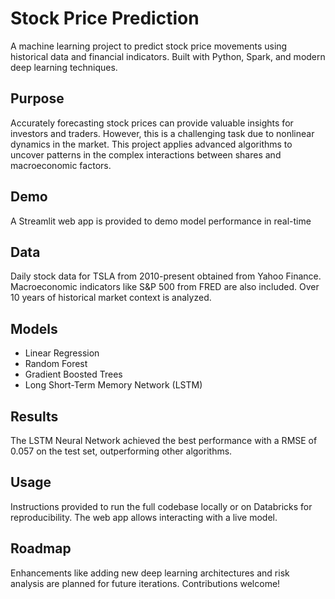 # Stock Price Prediction 

A machine learning project to predict stock price movements using historical data and financial indicators. Built with Python, Spark, and modern deep learning techniques. 

## Purpose
Accurately forecasting stock prices can provide valuable insights for investors and traders. However, this is a challenging task due to nonlinear dynamics in the market. This project applies advanced algorithms to uncover patterns in the complex interactions between shares and macroeconomic factors.

## Demo  
A Streamlit web app is provided to demo model performance in real-time

## Data
Daily stock data for TSLA from 2010-present obtained from Yahoo Finance. Macroeconomic indicators like S&P 500 from FRED are also included. Over 10 years of historical market context is analyzed.

## Models  
- Linear Regression  
- Random Forest
- Gradient Boosted Trees
- Long Short-Term Memory Network (LSTM)

## Results
The LSTM Neural Network achieved the best performance with a RMSE of 0.057 on the test set, outperforming other algorithms.

## Usage
Instructions provided to run the full codebase locally or on Databricks for reproducibility. The web app allows interacting with a live model.

## Roadmap
Enhancements like adding new deep learning architectures and risk analysis are planned for future iterations. Contributions welcome!
